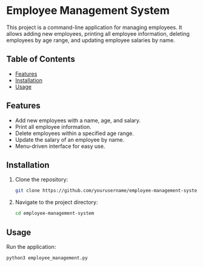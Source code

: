 # Employee Management System

This project is a command-line application for managing employees. It allows adding new employees, printing all employee information, deleting employees by age range, and updating employee salaries by name.

## Table of Contents
- [Features](#features)
- [Installation](#installation)
- [Usage](#usage)

## Features
- Add new employees with a name, age, and salary.
- Print all employee information.
- Delete employees within a specified age range.
- Update the salary of an employee by name.
- Menu-driven interface for easy use.

## Installation
1. Clone the repository:
    ```bash
    git clone https://github.com/yourusername/employee-management-system.git
    ```
2. Navigate to the project directory:
    ```bash
    cd employee-management-system
    ```

## Usage
Run the application:
```bash
python3 employee_management.py
